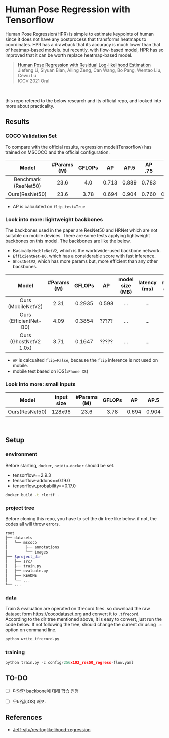 # Human Pose Regression with Tensorflow
Human Pose Regression(HPR) is simple to estimate keypoints of human since it does not have any postprocess that transforms heatmaps to coordinates.
HPR has a drawback that its accuracy is much lower than that of heatmap-based models. but recently, with flow-based model, HPR has so improved that it can be worth replace heatmap-based model.

> [Human Pose Regression with Residual Log-likelihood Estimation](https://arxiv.org/abs/2107.11291) <br>
> Jiefeng Li, Siyuan Bian, Ailing Zeng, Can Wang, Bo Pang, Wentao Liu, Cewu Lu <br>
> ICCV 2021 Oral

<br>

this repo refered to the below research and its official repo, and looked into more about practicality.

## Results

### COCO Validation Set
To compare with the official results, regression model(Tensorflow) has trained on MSCOCO and the official configuration.

| Model | #Params<br>(M) | GFLOPs | AP | AP.5 | AP .75 | AP (M) | AP (L) | AR | AR .5 | AR .75 | AR (M) | AR (L) |
| :-------------: | :-------------: | :-------------: | :-------------: | :-------------: | :-------------: | :-------------: | :-------------: | :-------------: | :-------------: | :-------------: | :-------------: | :-------------: |
| Benchmark<br>(ResNet50) | 23.6 | 4.0 | 0.713 | 0.889 | 0.783 | - | - | - | - | - | - | - |
| Ours(ResNet50) | 23.6 | 3.78 | 0.694 | 0.904 | 0.760 | 0.668 | 0.736 | 0.727 | 0.912 | 0.786 | 0.695 | 0.776 |
  - AP is calculated on `flip_test=True`

### Look into more: lightweight backbones
The backbones used in the paper are ResNet50 and HRNet which are not suitable on mobile devices. There are some tests applying lightweight backbones on this model. The backbones are like the below.
  - Basically `MoibleNetV2`, which is the worldwide-used backbone network.
  - `EfficientNet-B0`, which has a considerable score with fast inference.
  - `GhostNetV2`, which has more params but, more efficient than any other backbones.

| Model | #Params<br>(M) | GFLOPs | AP | model size<br>(MB) | latency<br>(ms) | memory access |
| :-------------: | :-------------: | :-------------: | :-------------: | :-------------: | :-------------: | :-------------: |
| Ours<br>(MobileNetV2)     | 2.31 | 0.2935 | 0.598 | ... | ... | ... |
| Ours<br>(EfficientNet-B0) | 4.09 | 0.3854 | ????? | ... | ... | ... |
| Ours<br>(GhostNetV2 1.0x) | 3.71 | 0.1647 | ????? | ... | ... | ... |
  - `AP` is calcualted `flip=False`, because the `flip` inference is not used on mobile.
  - mobile test based on iOS(`iPhone XS`)

### Look into more: small inputs
| Model | input size | #Params<br>(M) | GFLOPs | AP | AP.5 | AP .75 | AP (M) | AP (L) | AR | AR .5 | AR .75 | AR (M) | AR (L) |
| :-------------: | :-------------: | :-------------: | :-------------: | :-------------: | :-------------: | :-------------: | :-------------: | :-------------: | :-------------: | :-------------: | :-------------: | :-------------: | :-------------: |
| Ours(ResNet50) | 128x96 | 23.6 | 3.78 | 0.694 | 0.904 | 0.760 | 0.668 | 0.736 | 0.727 | 0.912 | 0.786 | 0.695 | 0.776 |


<br>

## Setup

### environment
Before starting, `docker`, `nvidia-docker` should be set.  
  - tensorflow==2.9.3
  - tensorflow-addons==0.19.0
  - tensorflow_probability==0.17.0
```bash
docker build -t rle:tf .
```

### project tree
Before cloning this repo, you have to set the dir tree like below. if not, the codes all will throw errors.
```bash
root
├── datasets
│   └── mscoco
│        ├── annotations
│        └── images
├── $project_dir
│   ├── src/
│   ├── train.py
│   ├── evaluate.py
│   ├── README
│   └── ...
└── ...
``` 

### data
Train & evaluation are operated on tfrecord files. so download the raw dataset form https://cocodataset.org and convert it to `.tfrecord`. <br>
According to the dir tree mentioned above, it is easy to convert, just run the code below. If not following the tree, should change the current dir using `-c` option on command line.
```python
python write_tfrecord.py
```

### training
```python
python train.py -c config/256x192_res50_regress-flow.yaml
```

## TO-DO
- [ ] 다양한 backbone에 대해 학습 진행
- [ ] 모바일(iOS) 배포. 


## References
- [Jeff-sjtu/res-loglikelihood-regression](https://github.com/Jeff-sjtu/res-loglikelihood-regression)
